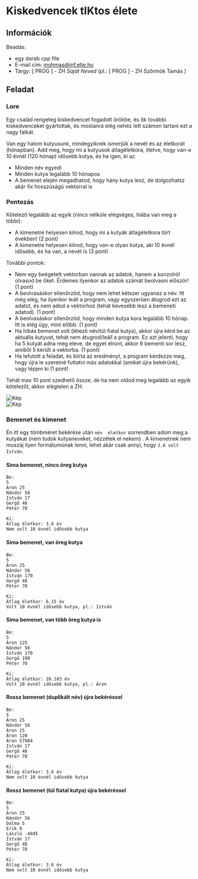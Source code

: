 # Kiskedvencek tIKtos élete

## Információk 
Beadás:  
- egy darab cpp file 
- E-mail cím: mohmas@inf.elte.hu
- Tárgy:  [ PROG ] - ZH *Saját Neved* (pl.: [ PROG ] - ZH Szőrmók Tamás )

## Feladat

### Lore
Egy család rengeteg kiskedvencet fogadott örökbe, és ők további kiskedvenceket gyártottak, és mostanra elég nehéz lett számon tartani ezt a nagy falkát.


Van egy halom kutyusunk, mindegyiknek ismerjük a nevét és az életkorát (hónapban). Add meg, hogy mi a kutyusok átlagéletkora, illetve, hogy van-e 10 évnél (120 hónap) idősebb kutya, és ha igen, ki az.
- Minden név egyedi
- Minden kutya legalább 10 hónapos
- A bemenet elején megadhatod, hogy hány kutya lesz, de dolgozhatsz akár fix hosszúságú vektorral is

### Pontozás

Kötelező legalább az egyik (nincs nélküle elégséges, hiába van meg a többi):
- A kimenetre helyesen kiírod, hogy mi a kutyák átlagéletkora tört években! (2 pont)
- A kimenetre helyesen kiírod, hogy van-e olyan kutya, aki 10 évnél idősebb, és ha van, a nevét is (3 pont)

További pontok:
- Nem egy beégetett vektorban vannak az adatok, hanem a konzolról olvasod be őket. Érdemes ilyenkor az adatok számát beolvasni először! (1 pont)
- A beolvasáskor ellenőrzöd, hogy nem lehet kétszer ugyanaz a név. Itt még elég, ha ilyenkor leáll a program, vagy egyszerűen átugrod ezt az adatot, és nem adod a vektorhoz (tehát kevesebb lesz a bemeneti adatod). (1 pont)
- A beolvasáskor ellenőrzöd, hogy minden kutya kora legalább 10 hónap. Itt is elég úgy, mint előbb. (1 pont)
- Ha hibás bemenet volt (létező név/túl fiatal kutya), akkor újra kérd be az aktuális kutyust, tehát nem átugrod/leáll a program. Ez azt jelenti, hogy ha 5 kutyát adna meg eleve, de egyet elront, akkor 6 bementi sor lesz, amiből 5 került a vektorba. (1 pont)
- Ha lefutott a feladat, és kiírta az eredményt, a program kérdezze meg, hogy újra le szeretné futtatni más adatokkal (amiket újra bekérünk), vagy lépjen ki (1 pont)

Tehát max 10 pont szedhető össze, de ha nem oldod meg legalább az egyik kötelezőt, akkor elégtelen a ZH.


![Kép](kutya.png)  
![Kép](specifikacio.png)


### Bemenet és kimenet
Én itt egy tömbméret bekérése után `név  életkor` sorrendben adom meg a kutyákat (nem tudok kutyaneveket, nézzétek el nekem) . A kimenetnek nem muszáj ilyen formátumúnak lenni, lehet akár csak annyi, hogy `3.6 volt István`.  
#### Sima bemenet, nincs öreg kutya
````
Be:
5
Áron 25
Nándor 56
István 17
Gergő 48
Péter 70

Ki:
Átlag életkor: 3.6 év
Nem volt 10 évnél idősebb kutya
````
#### Sima bemenet, van öreg kutya
````
Be:
5
Áron 25
Nándor 56
István 170
Gergő 48
Péter 70

Ki:
Átlag életkor: 6.15 év
Volt 10 évnél idősebb kutya, pl.: István
````
#### Sima bemenet, van több öreg kutya is
````
Be:
5
Áron 125
Nándor 56
István 170
Gergő 190
Péter 70

Ki:
Átlag életkor: 10.183 év
Volt 10 évnél idősebb kutya, pl.: Áron
````
#### Rossz bemenet (duplikált név) újra bekéréssel
````
Be:
5
Áron 25
Nándor 56
Áron 25
Áron 120
Áron 57984
István 17
Gergő 48
Péter 70

Ki:
Átlag életkor: 3.6 év
Nem volt 10 évnél idősebb kutya
````
#### Rossz bemenet (túl fiatal kutya) újra bekéréssel
````
Be:
5
Áron 25
Nándor 56
Dalma 5
Erik 0
László -4845
István 17
Gergő 48
Péter 70

Ki:
Átlag életkor: 3.6 év
Nem volt 10 évnél idősebb kutya
````
